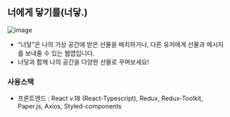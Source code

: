 ## 너에게 닿기를(너닿.)
![image](https://user-images.githubusercontent.com/87600115/184542055-d7264fca-47d8-4b07-a521-17ed88962301.png)
<br/>
- “너닿”은 나의 가상 공간에 받은 선물을 배치하거나, 다른 유저에게 선물과 메시지를 보내줄 수 있는 웹앱입니다. 
- 너닿과 함께 나의 공간을 다양한 선물로 꾸며보세요!

### 사용스택
- 프론트엔드 : React v.18 (React-Typescript), Redux, Redux-Toolkit, Paper.js, Axios, Styled-components
